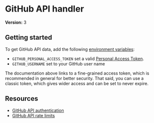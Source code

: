 # GitHub API handler

**Version:** 3

## Getting started

To get GitHub API data, add the following [environment variables](https://github.com/PersonalDataPipeline/pdpl-cli/blob/main/docs/configuration.md#environment-variables):

- `GITHUB_PERSONAL_ACCESS_TOKEN` set a valid [Personal Access Token](https://docs.github.com/en/authentication/keeping-your-account-and-data-secure/managing-your-personal-access-tokens#creating-a-fine-grained-personal-access-token).
- `GITHUB_USERNAME` set to your GitHub user name

The documentation above links to a fine-grained access token, which is recommended in general for better security. That said, you can use a classic token, which gives wider access and can be set to never expire.

## Resources

- [GitHub API authentication](https://docs.github.com/en/rest/authentication/authenticating-to-the-rest-api)
- [GitHub API rate limits](https://docs.github.com/en/rest/using-the-rest-api/rate-limits-for-the-rest-api?apiVersion=2022-11-28)
